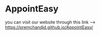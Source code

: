 # AppointEasy

you can visit our website through this link --> https://premchandjd.github.io/AppointEasy/
